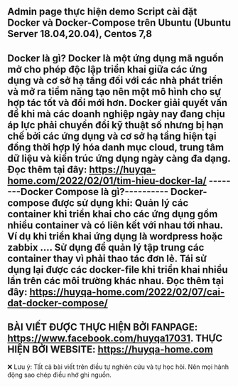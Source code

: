 Admin page thực hiện demo Script cài đặt Docker và Docker-Compose trên Ubuntu (Ubuntu Server 18.04,20.04), Centos 7,8 
------------------------------------
Docker là gì?
Docker là một ứng dụng mã nguồn mở cho phép độc lập triển khai giữa các ứng dụng và cơ sở hạ tầng đối với các nhà phát triển và mở ra tiềm năng tạo nên một mô hình cho sự hợp tác tốt và đổi mới hơn.
Docker giải quyết vấn đề khi mà các doanh nghiệp ngày nay đang chịu áp lực phải chuyển đổi kỹ thuật số nhưng bị hạn chế bởi các ứng dụng và cơ sở hạ tầng hiện tại đồng thời hợp lý hóa danh mục cloud, trung tâm dữ liệu và kiến trúc ứng dụng ngày càng đa dạng.
Đọc thêm tại đây: https://huyqa-home.com/2022/02/01/tim-hieu-docker-la/ 
--------Docker Compose là gì?----------
Docker-compose được sử dụng khi:
Quản lý các container khi triển khai cho các ứng dụng gồm nhiều container và có liên kết với nhau tới nhau. Ví dụ khi triển khai ứng dụng là wordpress hoặc zabbix ….
Sử dụng để quản lý tập trung các container thay vì phải thao tác đơn lẻ.
Tái sử dụng lại được các docker-file khi triển khai nhiều lần trên các môi trường khác nhau.
Đọc thêm tại đây: https://huyqa-home.com/2022/02/07/cai-dat-docker-compose/ 
--------------------------------------------------------------------
BÀI VIẾT ĐƯỢC THỰC HIỆN BỞI FANPAGE: https://www.facebook.com/huyqa17031.
THỰC HIỆN BỞI WEBSITE: https://huyqa-home.com 
---------------------------------------------------------
❌ Lưu ý: Tất cả bài viết trên điều tự nghiên cứu và tự học hỏi. Nên mọi hành động sao chép điều nhớ ghi nguồn.
